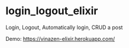 # login_logout_elixir
Login, Logout, Automatically login, CRUD a post 


Demo: https://vinazen-elixir.herokuapp.com/
